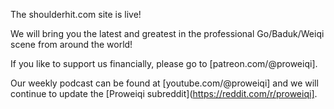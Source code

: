 The shoulderhit.com site is live!

We will bring you the latest and greatest in the professional Go/Baduk/Weiqi scene from around the world!

If you like to support us financially, please go to [patreon.com/@proweiqi].

Our weekly podcast can be found at [youtube.com/@proweiqi] and we will continue to update the [Proweiqi subreddit](https://reddit.com/r/proweiqi].
